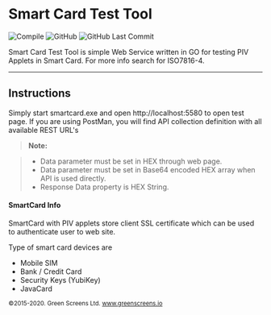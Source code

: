 Smart Card Test Tool
===================

![Compile](https://github.com/greenscreens-io/smartcard/workflows/Compile/badge.svg?branch=master) 
![GitHub](https://img.shields.io/github/license/greenscreens-io/smartcard?style=plastic)
![GitHub Last Commit](https://img.shields.io/github/last-commit/greenscreens-io/smartcard?style=plastic)


Smart Card Test Tool is simple Web Service written in GO for testing PIV Applets in Smart Card.  For more info search for ISO7816-4.

----------

Instructions
-------------

Simply start smartcard.exe and open http://localhost:5580 to open test page.
If you are using PostMan, you will find API collection definition with all available REST URL's

> **Note:**

> - Data parameter must be set in HEX through web page.
> - Data parameter must be set in Base64 encoded HEX array when API is used directly.
> - Response Data property is HEX String.


#### <i class="icon-file"></i> SmartCard Info

SmartCard with PIV applets store client SSL certificate which can be used to authenticate user to web site.

Type of smart card devices are

  - Mobile SIM
  - Bank / Credit Card
  - Security Keys (YubiKey)
  - JavaCard


<small>&copy;2015-2020. Green Screens Ltd. www.greenscreens.io</small>
